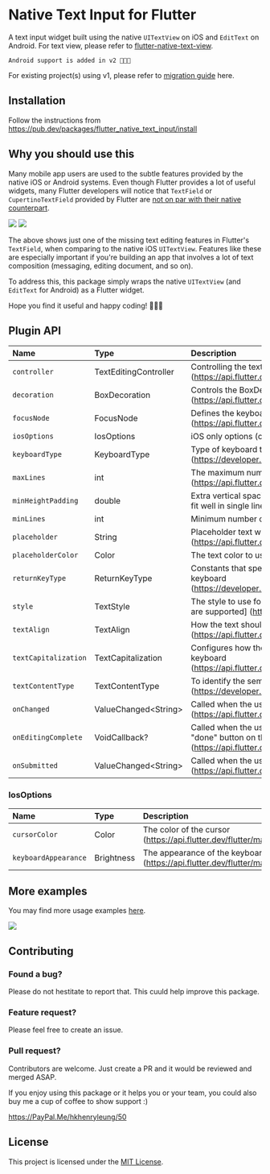 # Native Text Input for Flutter

A text input widget built using the native `UITextView` on iOS and `EditText` on Android. For text view, please refer to [flutter-native-text-view](https://github.com/henryleunghk/flutter-native-text-view).

```
Android support is added in v2 🎉🎉🎉
```
For existing project(s) using v1, please refer to [migration guide](migration-to-v2.md) here.

## Installation

Follow the instructions from https://pub.dev/packages/flutter_native_text_input/install

## Why you should use this

Many mobile app users are used to the subtle features provided by the native iOS or Android systems. Even though Flutter provides a lot of useful widgets, many Flutter developers will notice that `TextField` or `CupertinoTextField` provided by Flutter are [not on par with their native counterpart][1].

![](demo/flutter-textfield.gif)
![](demo/native-textview.gif)

The above shows just one of the missing text editing features in Flutter's `TextField`, when comparing to the native iOS `UITextView`. Features like these are especially important if you're building an app that involves a lot of text composition (messaging, editing document, and so on).

To address this, this package simply wraps the native `UITextView` (and `EditText` for Android) as a Flutter widget.

Hope you find it useful and happy coding! 🎉🎉🎉

## Plugin API

| Name            | Type          | Description                    | Default                  |
|:----------------|:--------------|:-------------------------------|:-------------------------|
| `controller`      | TextEditingController  | Controlling the text being edited (https://api.flutter.dev/flutter/material/TextField/controller.html) | null |
| `decoration`      | BoxDecoration          | Controls the BoxDecoration of the box behind the text input (https://api.flutter.dev/flutter/cupertino/CupertinoTextField/decoration.html) | null |
| `focusNode`       | FocusNode              | Defines the keyboard focus for this widget (https://api.flutter.dev/flutter/material/TextField/focusNode.html) | null |
| `iosOptions`      | IosOptions             | iOS only options (cursorColor, keyboardAppearance) | null |
| `keyboardType`    | KeyboardType           | Type of keyboard to display for a given text-based view (https://developer.apple.com/documentation/uikit/uikeyboardtype) | KeyboardType.defaultType |
| `maxLines`        | int                    | The maximum number of lines to show at one time, wrapping if necessary (https://api.flutter.dev/flutter/material/TextField/maxLines.html) | 1 |
| `minHeightPadding` | double                 | Extra vertical spacing added in addition to line height for iOS UITextView to fit well in single line mode | 18.0 |
| `minLines`        | int                    | Minimum number of lines of text input widget | 1 |
| `placeholder`     | String                 | Placeholder text when text entry is empty (https://api.flutter.dev/flutter/cupertino/CupertinoTextField/placeholder.html) | null |
| `placeholderColor`| Color                  | The text color to use for the placeholder text | null |
| `returnKeyType`   | ReturnKeyType          | Constants that specify the text string that displays in the Return key of a keyboard (https://developer.apple.com/documentation/uikit/uireturnkeytype) | ReturnKeyType.defaultAction |
| `style`           | TextStyle              | The style to use for the text being edited [Only `fontSize`, `fontWeight`, `color` are supported] (https://api.flutter.dev/flutter/material/TextField/style.html) | null |
| `textAlign`       | TextAlign              | How the text should be aligned horizontally (https://api.flutter.dev/flutter/material/TextField/textAlign.html) | TextAlign.start |
| `textCapitalization` | TextCapitalization  | Configures how the platform keyboard will select an uppercase or lowercase keyboard (https://api.flutter.dev/flutter/material/TextField/textCapitalization.html) | TextCapitalization.none |
| `textContentType` | TextContentType        | To identify the semantic meaning expected for a text-entry area (https://developer.apple.com/documentation/uikit/uitextcontenttype) | null |
| `onChanged`       | ValueChanged\<String>  | Called when the user initiates a change to text entry (https://api.flutter.dev/flutter/material/TextField/onChanged.html) | null |
| `onEditingComplete` | VoidCallback?        | Called when the user submits editable content (e.g., user presses the "done" button on the keyboard) (https://api.flutter.dev/flutter/material/TextField/onEditingComplete.html) | null |
| `onSubmitted`     | ValueChanged\<String>  | Called when the user indicates that they are done editing the text in the field (https://api.flutter.dev/flutter/material/TextField/onSubmitted.html) | null |

### **IosOptions**
| Name            | Type          | Description                    | Default                  |
|:----------------|:--------------|:-------------------------------|:-------------------------|
| `cursorColor`        | Color               | The color of the cursor (https://api.flutter.dev/flutter/material/TextField/cursorColor.html) | null |
| `keyboardAppearance` | Brightness          | The appearance of the keyboard (https://api.flutter.dev/flutter/material/TextField/keyboardAppearance.html) | null |


## More examples

You may find more usage examples [here][2].

![](demo/more-examples.gif)

## Contributing

### Found a bug?
Please do not hestitate to report that. This cuuld help improve this package.

### Feature request?
Please feel free to create an issue.

### Pull request?
Contributors are welcome. Just create a PR and it would be reviewed and merged ASAP.

If you enjoy using this package or it helps you or your team, you could also buy me a cup of coffee to show support :)

https://PayPal.Me/hkhenryleung/50

## License

This project is licensed under the [MIT License](https://opensource.org/licenses/mit-license.html).

[1]: https://github.com/flutter/flutter/issues/12920
[2]: https://github.com/henryleunghk/flutter-native-text-input/blob/master/example/lib/more_use_case_listing_page.dart
